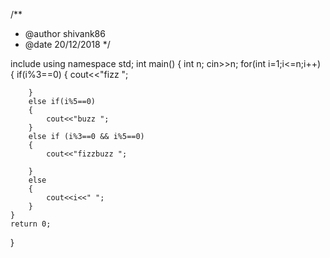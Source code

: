 /**
 * @author shivank86
 * @date 20/12/2018
 */




include<iostream>
using namespace std;
int main()
{
	int n;
	cin>>n;
	for(int i=1;i<=n;i++)
	{
		if(i%3==0)
		{
			cout<<"fizz ";

		}
		else if(i%5==0)
		{
			cout<<"buzz ";
		}
		else if (i%3==0 && i%5==0)
		{
			cout<<"fizzbuzz ";

		}
		else 
		{
			cout<<i<<" ";
		}
	}
	return 0;
}
